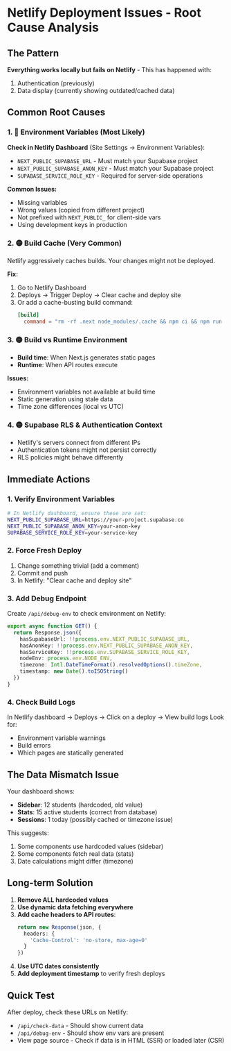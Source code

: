 # Netlify Deployment Issues - Root Cause Analysis

## The Pattern
**Everything works locally but fails on Netlify** - This has happened with:
1. Authentication (previously)
2. Data display (currently showing outdated/cached data)

## Common Root Causes

### 1. 🔴 Environment Variables (Most Likely)
**Check in Netlify Dashboard** (Site Settings → Environment Variables):
- `NEXT_PUBLIC_SUPABASE_URL` - Must match your Supabase project
- `NEXT_PUBLIC_SUPABASE_ANON_KEY` - Must match your Supabase project
- `SUPABASE_SERVICE_ROLE_KEY` - Required for server-side operations

**Common Issues:**
- Missing variables
- Wrong values (copied from different project)
- Not prefixed with `NEXT_PUBLIC_` for client-side vars
- Using development keys in production

### 2. 🟡 Build Cache (Very Common)
Netlify aggressively caches builds. Your changes might not be deployed.

**Fix:**
1. Go to Netlify Dashboard
2. Deploys → Trigger Deploy → Clear cache and deploy site
3. Or add a cache-busting build command:
   ```toml
   [build]
     command = "rm -rf .next node_modules/.cache && npm ci && npm run build"
   ```

### 3. 🟡 Build vs Runtime Environment
- **Build time**: When Next.js generates static pages
- **Runtime**: When API routes execute

**Issues:**
- Environment variables not available at build time
- Static generation using stale data
- Time zone differences (local vs UTC)

### 4. 🟡 Supabase RLS & Authentication Context
- Netlify's servers connect from different IPs
- Authentication tokens might not persist correctly
- RLS policies might behave differently

## Immediate Actions

### 1. Verify Environment Variables
```bash
# In Netlify dashboard, ensure these are set:
NEXT_PUBLIC_SUPABASE_URL=https://your-project.supabase.co
NEXT_PUBLIC_SUPABASE_ANON_KEY=your-anon-key
SUPABASE_SERVICE_ROLE_KEY=your-service-key
```

### 2. Force Fresh Deploy
1. Change something trivial (add a comment)
2. Commit and push
3. In Netlify: "Clear cache and deploy site"

### 3. Add Debug Endpoint
Create `/api/debug-env` to check environment on Netlify:
```typescript
export async function GET() {
  return Response.json({
    hasSupabaseUrl: !!process.env.NEXT_PUBLIC_SUPABASE_URL,
    hasAnonKey: !!process.env.NEXT_PUBLIC_SUPABASE_ANON_KEY,
    hasServiceKey: !!process.env.SUPABASE_SERVICE_ROLE_KEY,
    nodeEnv: process.env.NODE_ENV,
    timezone: Intl.DateTimeFormat().resolvedOptions().timeZone,
    timestamp: new Date().toISOString()
  })
}
```

### 4. Check Build Logs
In Netlify dashboard → Deploys → Click on a deploy → View build logs
Look for:
- Environment variable warnings
- Build errors
- Which pages are statically generated

## The Data Mismatch Issue

Your dashboard shows:
- **Sidebar**: 12 students (hardcoded, old value)
- **Stats**: 15 active students (correct from database)
- **Sessions**: 1 today (possibly cached or timezone issue)

This suggests:
1. Some components use hardcoded values (sidebar)
2. Some components fetch real data (stats)
3. Date calculations might differ (timezone)

## Long-term Solution

1. **Remove ALL hardcoded values**
2. **Use dynamic data fetching everywhere**
3. **Add cache headers to API routes**:
   ```typescript
   return new Response(json, {
     headers: {
       'Cache-Control': 'no-store, max-age=0'
     }
   })
   ```
4. **Use UTC dates consistently**
5. **Add deployment timestamp** to verify fresh deploys

## Quick Test

After deploy, check these URLs on Netlify:
- `/api/check-data` - Should show current data
- `/api/debug-env` - Should show env vars are present
- View page source - Check if data is in HTML (SSR) or loaded later (CSR) 